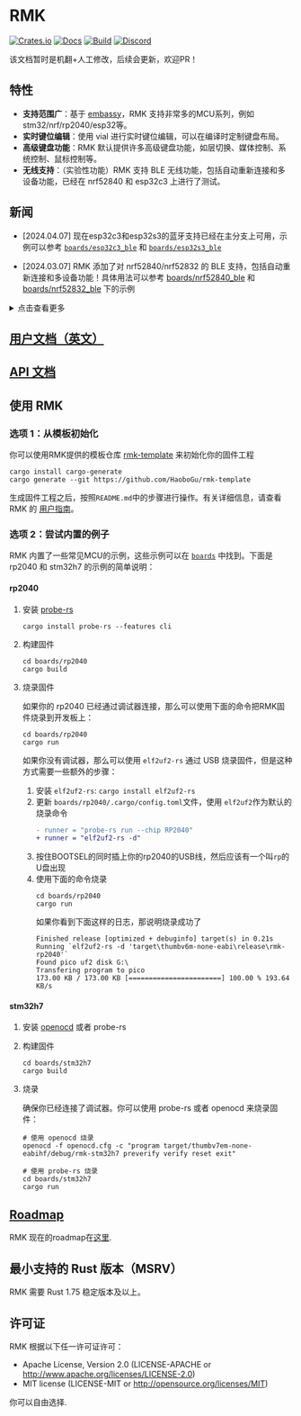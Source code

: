 # RMK

[![Crates.io](https://img.shields.io/crates/v/rmk)](https://crates.io/crates/rmk)
[![Docs](https://img.shields.io/docsrs/rmk)](https://docs.rs/rmk/latest/rmk/)
[![Build](https://github.com/haobogu/rmk/actions/workflows/build.yml/badge.svg)](https://github.com/HaoboGu/rmk/actions)
[![Discord](https://img.shields.io/discord/1166665039793639424?label=discord)](https://discord.gg/HHGA7pQxkG)

该文档暂时是机翻+人工修改，后续会更新，欢迎PR！

## 特性

- **支持范围广**：基于 [embassy](https://github.com/embassy-rs/embassy)，RMK 支持非常多的MCU系列，例如 stm32/nrf/rp2040/esp32等。
- **实时键位编辑**：使用 vial 进行实时键位编辑，可以在编译时定制键盘布局。
- **高级键盘功能**：RMK 默认提供许多高级键盘功能，如层切换、媒体控制、系统控制、鼠标控制等。
- **无线支持**：（实验性功能）RMK 支持 BLE 无线功能，包括自动重新连接和多设备功能，已经在 nrf52840 和 esp32c3 上进行了测试。


## 新闻

- [2024.04.07] 现在esp32c3和esp32s3的蓝牙支持已经在主分支上可用，示例可以参考  [`boards/esp32c3_ble`](https://github.com/HaoboGu/rmk/blob/main/boards/esp32c3_ble/src/main.rs) 和 [`boards/esp32s3_ble`](https://github.com/HaoboGu/rmk/blob/main/boards/esp32s3_ble/src/main.rs)

- [2024.03.07] RMK 添加了对 nrf52840/nrf52832 的 BLE 支持，包括自动重新连接和多设备功能！具体用法可以参考 [boards/nrf52840_ble](https://github.com/HaoboGu/rmk/blob/main/boards/nrf52840_ble/src/main.rs) 和 [boards/nrf52832_ble](https://github.com/HaoboGu/rmk/blob/main/boards/nrf52832_ble/src/main.rs) 下的示例

<details>

<summary>点击查看更多</summary>

[2024.02.18] 版本 `0.1.4` 发布了！这个版本加入了一个自动生成 vial 配置的构建脚本，一点点 API 更新以及全新的[用户文档](https://haobogu.github.io/rmk)。

- 下面懒得翻译了，就酱
 
- [2024.01.26] 🎉[rmk-template](https://github.com/HaoboGu/rmk-template) is released! Now you can create your own keyboard firmware with a single command: `cargo generate --git https://github.com/HaoboGu/rmk-template`

- [2024.01.18] RMK just released version `0.1.0`! By migrating to [Embassy](https://github.com/embassy-rs/embassy), RMK now has better async support, more supported MCUs and much easier usages than before. For examples, check [`boards`](https://github.com/HaoboGu/rmk/tree/main/boards) folder!

</details>

## [用户文档（英文）](https://haobogu.github.io/rmk/guide_overview.html) 

## [API 文档](https://docs.rs/rmk/latest/rmk/)

## 使用 RMK

### 选项 1：从模板初始化
你可以使用RMK提供的模板仓库 [rmk-template](https://github.com/HaoboGu/rmk-template) 来初始化你的固件工程

```shell
cargo install cargo-generate
cargo generate --git https://github.com/HaoboGu/rmk-template
```

生成固件工程之后，按照`README.md`中的步骤进行操作。有关详细信息，请查看 RMK 的 [用户指南](https://haobogu.github.io/rmk/guide_overview.html)。

### 选项 2：尝试内置的例子

RMK 内置了一些常见MCU的示例，这些示例可以在 [`boards`](https://github.com/HaoboGu/rmk/blob/main/boards) 中找到。下面是 rp2040 和 stm32h7 的示例的简单说明：

#### rp2040

1. 安装 [probe-rs](https://github.com/probe-rs/probe-rs)

   ```shell
   cargo install probe-rs --features cli
   ```

2. 构建固件

   ```shell
   cd boards/rp2040
   cargo build
   ```

3. 烧录固件

   如果你的 rp2040 已经通过调试器连接，那么可以使用下面的命令把RMK固件烧录到开发板上：

   ```shell
   cd boards/rp2040
   cargo run
   ```

   如果你没有调试器，那么可以使用 `elf2uf2-rs` 通过 USB 烧录固件，但是这种方式需要一些额外的步骤：

   1. 安装 `elf2uf2-rs`: `cargo install elf2uf2-rs`
   2. 更新 `boards/rp2040/.cargo/config.toml`文件，使用 `elf2uf2`作为默认的烧录命令
      ```diff
      - runner = "probe-rs run --chip RP2040"
      + runner = "elf2uf2-rs -d"
      ```
   3. 按住BOOTSEL的同时插上你的rp2040的USB线，然后应该有一个叫`rp`的U盘出现
   4. 使用下面的命令烧录
      ```shell
      cd boards/rp2040
      cargo run
      ```
      如果你看到下面这样的日志，那说明烧录成功了
      ```shell
      Finished release [optimized + debuginfo] target(s) in 0.21s
      Running `elf2uf2-rs -d 'target\thumbv6m-none-eabi\release\rmk-rp2040'`
      Found pico uf2 disk G:\
      Transfering program to pico
      173.00 KB / 173.00 KB [=======================] 100.00 % 193.64 KB/s  
      ```

#### stm32h7

1. 安装 [openocd](https://github.com/openocd-org/openocd) 或者 probe-rs

2. 构建固件

   ```shell
   cd boards/stm32h7
   cargo build
   ```

3. 烧录

   确保你已经连接了调试器。你可以使用 probe-rs 或者 openocd 来烧录固件：

   ```shell
   # 使用 openocd 烧录
   openocd -f openocd.cfg -c "program target/thumbv7em-none-eabihf/debug/rmk-stm32h7 preverify verify reset exit"
   
   # 使用 probe-rs 烧录
   cd boards/stm32h7
   cargo run
   ```

## [Roadmap](https://haobogu.github.io/rmk/roadmap.html)

RMK 现在的roadmap在[这里](https://haobogu.github.io/rmk/roadmap.html).

## 最小支持的 Rust 版本（MSRV）

RMK 需要 Rust 1.75 稳定版本及以上。

## 许可证

RMK 根据以下任一许可证许可：

- Apache License, Version 2.0 (LICENSE-APACHE or <http://www.apache.org/licenses/LICENSE-2.0>)
- MIT license (LICENSE-MIT or <http://opensource.org/licenses/MIT>)

你可以自由选择.
